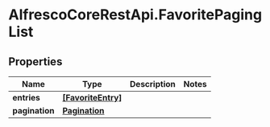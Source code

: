 # AlfrescoCoreRestApi.FavoritePagingList

## Properties
Name | Type | Description | Notes
------------ | ------------- | ------------- | -------------
**entries** | [**[FavoriteEntry]**](FavoriteEntry.md) |  | 
**pagination** | [**Pagination**](Pagination.md) |  | 


